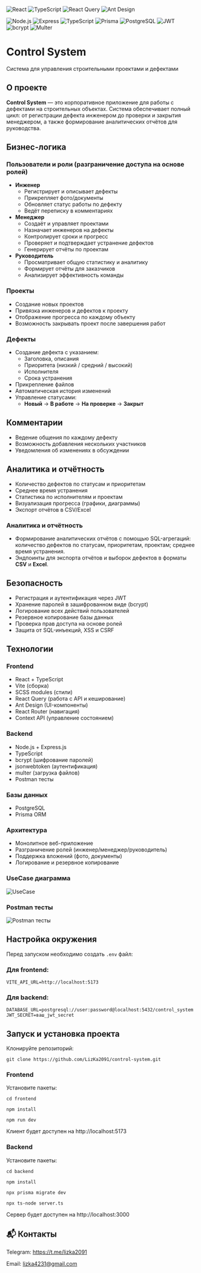 ![React](https://img.shields.io/badge/React-19.1.0-blue?logo=react)
![TypeScript](https://img.shields.io/badge/TypeScript-4.9.5-3178C6?logo=typescript)
![React Query](https://img.shields.io/badge/React_Query-5.75.5-FF4154?logo=react-query)
![Ant Design](https://img.shields.io/badge/AntDesign-5.24.9-0170FE?logo=ant-design)

![Node.js](https://img.shields.io/badge/Node.js-20.17.0-43853D?logo=node.js&logoColor=white)
![Express](https://img.shields.io/badge/Express-4.19.2-000000?logo=express)
![TypeScript](https://img.shields.io/badge/TypeScript-5.4.0-3178C6?logo=typescript)
![Prisma](https://img.shields.io/badge/Prisma-5.15.0-2D3748?logo=prisma)
![PostgreSQL](https://img.shields.io/badge/PostgreSQL-16-4169E1?logo=postgresql)
![JWT](https://img.shields.io/badge/JWT-Authorization-000000?logo=jsonwebtokens)
![bcrypt](https://img.shields.io/badge/bcrypt-5.1.1-yellow)
![Multer](https://img.shields.io/badge/Multer-1.4.5-lightgrey)

# Control System
Система для управления строительными проектами и дефектами

## О проекте
**Control System** — это корпоративное приложение для работы с дефектами на строительных объектах. Система обеспечивает полный цикл: от регистрации дефекта инженером до проверки и закрытия менеджером, а также формирование аналитических отчётов для руководства.

## Бизнес-логика
### Пользователи и роли (разграничение доступа на основе ролей)
- **Инженер**
  - Регистрирует и описывает дефекты
  - Прикрепляет фото/документы
  - Обновляет статус работы по дефекту
  - Ведёт переписку в комментариях
- **Менеджер**
  - Создаёт и управляет проектами
  - Назначает инженеров на дефекты
  - Контролирует сроки и прогресс
  - Проверяет и подтверждает устранение дефектов
  - Генерирует отчёты по проектам
- **Руководитель**
  - Просматривает общую статистику и аналитику
  - Формирует отчёты для заказчиков
  - Анализирует эффективность команды

### Проекты
- Создание новых проектов
- Привязка инженеров и дефектов к проекту
- Отображение прогресса по каждому объекту
- Возможность закрывать проект после завершения работ

### Дефекты
- Создание дефекта с указанием:
  - Заголовка, описания
  - Приоритета (низкий / средний / высокий)
  - Исполнителя
  - Срока устранения
- Прикрепление файлов
- Автоматическая история изменений
- Управление статусами:
  - **Новый** → **В работе** → **На проверке** → **Закрыт**

## Комментарии
- Ведение общения по каждому дефекту
- Возможность добавления нескольких участников
- Уведомления об изменениях в обсуждении

## Аналитика и отчётность
- Количество дефектов по статусам и приоритетам
- Среднее время устранения
- Статистика по исполнителям и проектам
- Визуализация прогресса (графики, диаграммы)
- Экспорт отчётов в CSV/Excel

### Аналитика и отчётность
- Формирование аналитических отчётов с помощью SQL-агрегаций: количество дефектов по статусам, приоритетам, проектам; среднее время устранения.  
- Эндпоинты для экспорта отчётов и выборок дефектов в форматы **CSV** и **Excel**.  

## Безопасность
- Регистрация и аутентификация через JWT
- Хранение паролей в зашифрованном виде (bcrypt)
- Логирование всех действий пользователей
- Резервное копирование базы данных
- Проверка прав доступа на основе ролей
- Защита от SQL-инъекций, XSS и CSRF

## Технологии
### Frontend
- React + TypeScript
- Vite (сборка)
- SCSS modules (стили)
- React Query (работа с API и кеширование)
- Ant Design (UI-компоненты)
- React Router (навигация)
- Context API (управление состоянием)
### Backend
- Node.js + Express.js
- TypeScript  
- bcrypt (шифрование паролей)  
- jsonwebtoken (аутентификация)  
- multer (загрузка файлов)
- Postman тесты
### Базы данных
- PostgreSQL  
- Prisma ORM  

### Архитектура
- Монолитное веб-приложение  
- Разграничение ролей (инженер/менеджер/руководитель)  
- Поддержка вложений (фото, документы)  
- Логирование и резервное копирование

### UseCase диаграмма
![UseCase](./screenshots/1.png)

### Postman тесты
![Postman тесты](./screenshots/tests.png)

##  Настройка окружения
Перед запуском необходимо создать `.env` файл:
### Для frontend:
```
VITE_API_URL=http://localhost:5173
```
### Для backend:
```
DATABASE_URL=postgresql://user:password@localhost:5432/control_system
JWT_SECRET=ваш_jwt_secret
```

## Запуск и установка проекта
Клонируйте репозиторий: <br />
```
git clone https://github.com/LizKa2091/control-system.git
```
### Frontend
Установите пакеты: <br />
```
cd frontend
```
```
npm install
```
```
npm run dev
```
Клиент будет доступен на http://localhost:5173

### Backend
Установите пакеты: <br />
```
cd backend
```
```
npm install
```
```
npx prisma migrate dev
```
```
npx ts-node server.ts
```
Сервер будет доступен на http://localhost:3000

## 📬 Контакты
Telegram: https://t.me/lizka2091

Email: lizka4231@gmail.com